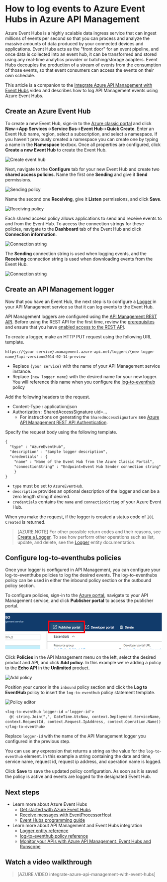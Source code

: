 <properties 
	pageTitle="How to log events to Azure Event Hubs in Azure API Management | Microsoft Azure" 
	description="Learn how to log events to Azure Event Hubs in Azure API Management." 
	services="api-management" 
	documentationCenter="" 
	authors="steved0x" 
	manager="erikre" 
	editor=""/>

<tags 
	ms.service="api-management" 
	ms.workload="mobile" 
	ms.tgt_pltfrm="na" 
	ms.devlang="na" 
	ms.topic="article" 
	ms.date="10/25/2016" 
	ms.author="sdanie"/>

# How to log events to Azure Event Hubs in Azure API Management

Azure Event Hubs is a highly scalable data ingress service that can ingest millions of events per second so that you can process and analyze the massive amounts of data produced by your connected devices and applications. Event Hubs acts as the "front door" for an event pipeline, and once data is collected into an event hub, it can be transformed and stored using any real-time analytics provider or batching/storage adapters. Event Hubs decouples the production of a stream of events from the consumption of those events, so that event consumers can access the events on their own schedule.

This article is a companion to the [Integrate Azure API Management with Event Hubs](https://azure.microsoft.com/documentation/videos/integrate-azure-api-management-with-event-hubs/) video and describes how to log API Management events using Azure Event Hubs.

## Create an Azure Event Hub

To create a new Event Hub, sign-in to the [Azure classic portal](https://manage.windowsazure.com) and click **New**->**App Services**->**Service Bus**->**Event Hub**->**Quick Create**. Enter an Event Hub name, region, select a subscription, and select a namespace. If you haven't previously created a namespace you can create one by typing a name in the **Namespace** textbox. Once all properties are configured, click **Create a new Event Hub** to create the Event Hub.

![Create event hub][create-event-hub]

Next, navigate to the **Configure** tab for your new Event Hub and create two **shared access policies**. Name the first one **Sending** and give it **Send** permissions.

![Sending policy][sending-policy]

Name the second one **Receiving**, give it **Listen** permissions, and click **Save**.

![Receiving policy][receiving-policy]

Each shared access policy allows applications to send and receive events to and from the Event Hub. To access the connection strings for these policies, navigate to the **Dashboard** tab of the Event Hub and click **Connection information**.

![Connection string][event-hub-dashboard]

The **Sending** connection string is used when logging events, and the **Receiving** connection string is used when downloading events from the Event Hub.

![Connection string][event-hub-connection-string]

## Create an API Management logger

Now that you have an Event Hub, the next step is to configure a [Logger](https://msdn.microsoft.com/library/azure/mt592020.aspx) in your API Management service so that it can log events to the Event Hub.

API Management loggers are configured using the [API Management REST API](http://aka.ms/smapi). Before using the REST API for the first time, review the [prerequisites](https://msdn.microsoft.com/library/azure/dn776326.aspx#Prerequisites) and ensure that you have [enabled access to the REST API](https://msdn.microsoft.com/library/azure/dn776326.aspx#EnableRESTAPI).

To create a logger, make an HTTP PUT request using the following URL template.

    https://{your service}.management.azure-api.net/loggers/{new logger name}?api-version=2014-02-14-preview

-	Replace `{your service}` with the name of your API Management service instance.
-	Replace `{new logger name}` with the desired name for your new logger. You will reference this name when you configure the [log-to-eventhub](https://msdn.microsoft.com/library/azure/dn894085.aspx#log-to-eventhub) policy

Add the following headers to the request.

-	Content-Type : application/json
-	Authorization : SharedAccessSignature uid=...
	-	For instructions on generating the `SharedAccessSignature` see [Azure API Management REST API Authentication](https://msdn.microsoft.com/library/azure/dn798668.aspx).

Specify the request body using the following template.

    {
      "type" : "AzureEventHub",
      "description" : "Sample logger description",
      "credentials" : {
        "name" : "Name of the Event Hub from the Azure Classic Portal",
        "connectionString" : "Endpoint=Event Hub Sender connection string"
        }
    }

-	`type` must be set to `AzureEventHub`.
-	`description` provides an optional description of the logger and can be a zero length string if desired.
-	`credentials` contains the `name` and `connectionString` of your Azure Event Hub.

When you make the request, if the logger is created a status code of `201 Created` is returned. 

>[AZURE.NOTE] For other possible return codes and their reasons, see [Create a Logger](https://msdn.microsoft.com/library/azure/mt592020.aspx#PUT). To see how perform other operations such as list, update, and delete, see the [Logger](https://msdn.microsoft.com/library/azure/mt592020.aspx) entity documentation.

## Configure log-to-eventhubs policies

Once your logger is configured in API Management, you can configure your log-to-eventhubs policies to log the desired events. The log-to-eventhubs policy can be used in either the inbound policy section or the outbound policy section.

To configure policies, sign-in to the [Azure portal](https://portal.azure.com), navigate to your API Management service, and click **Publisher portal** to access the publisher portal.

![Publisher portal][publisher-portal]

Click **Policies** in the API Management menu on the left, select the desired product and API, and click **Add policy**. In this example we're adding a policy to the **Echo API** in the **Unlimited** product.

![Add policy][add-policy]

Position your cursor in the `inbound` policy section and click the **Log to EventHub** policy to insert the `log-to-eventhub` policy statement template.

![Policy editor][event-hub-policy]

    <log-to-eventhub logger-id ='logger-id'>
      @( string.Join(",", DateTime.UtcNow, context.Deployment.ServiceName, context.RequestId, context.Request.IpAddress, context.Operation.Name))
    </log-to-eventhub>

Replace `logger-id` with the name of the API Management logger you configured in the previous step.

You can use any expression that returns a string as the value for the `log-to-eventhub` element. In this example a string containing the date and time, service name, request id, request ip address, and operation name is logged.

Click **Save** to save the updated policy configuration. As soon as it is saved the policy is active and events are logged to the designated Event Hub.

## Next steps

-	Learn more about Azure Event Hubs
	-	[Get started with Azure Event Hubs](../event-hubs/event-hubs-csharp-ephcs-getstarted.md)
	-	[Receive messages with EventProcessorHost](../event-hubs/event-hubs-csharp-ephcs-getstarted.md#receive-messages-with-eventprocessorhost)
	-	[Event Hubs programming guide](../event-hubs/event-hubs-programming-guide.md)
-	Learn more about API Management and Event Hubs integration
	-	[Logger entity reference](https://msdn.microsoft.com/library/azure/mt592020.aspx)
	-	[log-to-eventhub policy reference](https://msdn.microsoft.com/library/azure/dn894085.aspx#log-to-eventhub)
	-	[Monitor your APIs with Azure API Management, Event Hubs and Runscope](api-management-log-to-eventhub-sample.md)	

## Watch a video walkthrough

> [AZURE.VIDEO integrate-azure-api-management-with-event-hubs]


[publisher-portal]: ./media/api-management-howto-log-event-hubs/publisher-portal.png
[create-event-hub]: ./media/api-management-howto-log-event-hubs/create-event-hub.png
[event-hub-connection-string]: ./media/api-management-howto-log-event-hubs/event-hub-connection-string.png
[event-hub-dashboard]: ./media/api-management-howto-log-event-hubs/event-hub-dashboard.png
[receiving-policy]: ./media/api-management-howto-log-event-hubs/receiving-policy.png
[sending-policy]: ./media/api-management-howto-log-event-hubs/sending-policy.png
[event-hub-policy]: ./media/api-management-howto-log-event-hubs/event-hub-policy.png
[add-policy]: ./media/api-management-howto-log-event-hubs/add-policy.png






